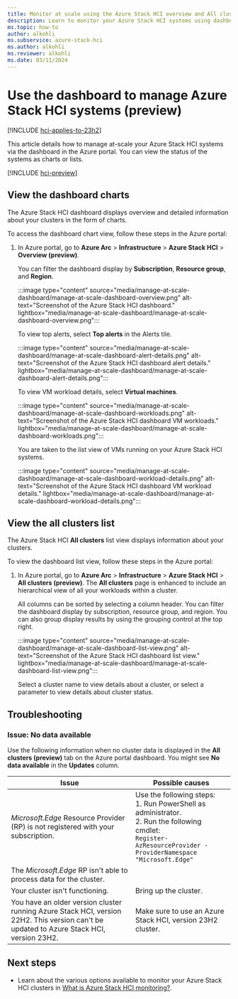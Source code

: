 ```yaml
---
title: Monitor at scale using the Azure Stack HCI overview and All clusters page (preview)
description: Learn to monitor your Azure Stack HCI systems using dashboards in Azure portal. You can view the status of Azure Stack HCI systems as charts or lists (preview).
ms.topic: how-to
author: alkohli
ms.subservice: azure-stack-hci
ms.author: alkohli
ms.reviewer: alkohli
ms.date: 03/11/2024
---
```


# Use the dashboard to manage Azure Stack HCI systems (preview)

[!INCLUDE [hci-applies-to-23h2](../../includes/hci-applies-to-23h2.md)]

This article details how to manage at-scale your Azure Stack HCI systems via the dashboard in the Azure portal. You can view the status of the systems as charts or lists.

[!INCLUDE [hci-preview](../../includes/hci-preview.md)]

## View the dashboard charts

The Azure Stack HCI dashboard displays overview and detailed information about your clusters in the form of charts.

To access the dashboard chart view, follow these steps in the Azure portal:

1. In Azure portal, go to **Azure Arc** > **Infrastructure** > **Azure Stack HCI** > **Overview (preview)**.

   You can filter the dashboard display by **Subscription**, **Resource group**, and **Region**.

   :::image type="content" source="media/manage-at-scale-dashboard/manage-at-scale-dashboard-overview.png" alt-text="Screenshot of the Azure Stack HCI dashboard." lightbox="media/manage-at-scale-dashboard/manage-at-scale-dashboard-overview.png":::

   To view top alerts, select **Top alerts** in the Alerts tile.

   :::image type="content" source="media/manage-at-scale-dashboard/manage-at-scale-dashboard-alert-details.png" alt-text="Screenshot of the Azure Stack HCI dashboard alert details." lightbox="media/manage-at-scale-dashboard/manage-at-scale-dashboard-alert-details.png":::

   To view VM workload details, select **Virtual machines**.

   :::image type="content" source="media/manage-at-scale-dashboard/manage-at-scale-dashboard-workloads.png" alt-text="Screenshot of the Azure Stack HCI dashboard VM workloads." lightbox="media/manage-at-scale-dashboard/manage-at-scale-dashboard-workloads.png":::

   You are taken to the list view of VMs running on your Azure Stack HCI systems.

   :::image type="content" source="media/manage-at-scale-dashboard/manage-at-scale-dashboard-workload-details.png" alt-text="Screenshot of the Azure Stack HCI dashboard VM workload details." lightbox="media/manage-at-scale-dashboard/manage-at-scale-dashboard-workload-details.png":::

## View the all clusters list

The Azure Stack HCI **All clusters** list view displays information about your clusters.

To view the dashboard list view, follow these steps in the Azure portal:

1. In Azure portal, go to **Azure Arc** > **Infrastructure** > **Azure Stack HCI** > **All clusters (preview)**. The **All clusters** page is enhanced to include an hierarchical view of all your workloads within a cluster.

   All columns can be sorted by selecting a column header. You can filter the dashboard display by subscription, resource group, and region. You can also group display results by using the grouping control at the top right.

   :::image type="content" source="media/manage-at-scale-dashboard/manage-at-scale-dashboard-list-view.png" alt-text="Screenshot of the Azure Stack HCI dashboard list view." lightbox="media/manage-at-scale-dashboard/manage-at-scale-dashboard-list-view.png":::

   Select a cluster name to view details about a cluster, or select a parameter to view details about cluster status.

## Troubleshooting

### Issue: No data available 

Use the following information when no cluster data is displayed in the **All clusters (preview)** tab on the Azure portal dashboard. You might see **No data available** in the **Updates** column.

| Issue | Possible causes |
|-------|----------------------|
| *Microsoft.Edge* Resource Provider (RP) is not registered with your subscription. | Use the following steps: <br> 1. Run PowerShell as administrator. <br> 2. Run the following cmdlet: <br> `Register-AzResourceProvider -ProviderNamespace "Microsoft.Edge"` |
| The *Microsoft.Edge* RP isn't able to process data for the cluster. |   |
| Your cluster isn't functioning. | Bring up the cluster. |
| You have an older version cluster running Azure Stack HCI, version 22H2. This version can't be updated to Azure Stack HCI, version 23H2. | Make sure to use an Azure Stack HCI, version 23H2 cluster. |

## Next steps

- Learn about the various options available to monitor your Azure Stack HCI clusters in [What is Azure Stack HCI monitoring?](../concepts/monitoring-overview.md).
